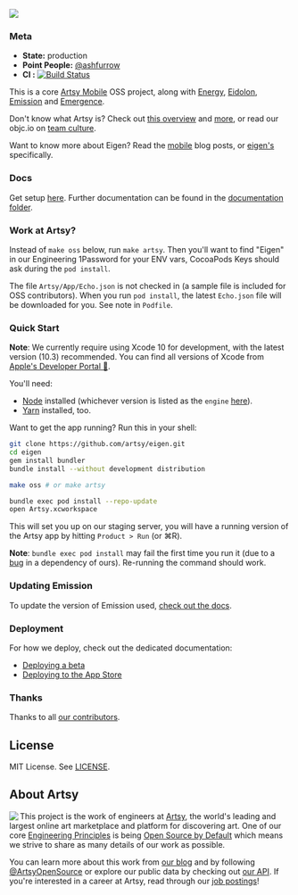 <a href="http://iphone.artsy.net"><img src ="docs/screenshots/overview.jpg"></a>

### Meta

- **State:** production
- **Point People:** [@ashfurrow](https://github.com/ashfurrow)
- **CI :** [![Build Status](https://circleci.com/gh/artsy/eigen/tree/master.svg?style=shield&circle-token=f7a3e9b08ab306cd01a15da49933c0774d508ecb)](https://circleci.com/gh/artsy/eigen)

This is a core [Artsy Mobile](https://github.com/artsy/mobile) OSS project, along with [Energy](https://github.com/artsy/energy), [Eidolon](https://github.com/artsy/eidolon), [Emission](https://github.com/artsy/emission) and [Emergence](https://github.com/artsy/emergence).

Don't know what Artsy is? Check out [this overview](https://github.com/artsy/meta/blob/master/meta/what_is_artsy.md) and [more](https://github.com/artsy/meta/blob/master/README.md), or read our objc.io on [team culture](https://www.objc.io/issues/22-scale/artsy).

Want to know more about Eigen? Read the [mobile](http://artsy.github.io/blog/categories/mobile/) blog posts, or [eigen's](http://artsy.github.io/blog/categories/eigen/) specifically.

### Docs

Get setup [here](docs/getting_started.md). Further documentation can be found in the [documentation folder](docs#readme).

### Work at Artsy?

Instead of `make oss` below, run `make artsy`. Then you'll want to find "Eigen" in our Engineering 1Password for your ENV vars, CocoaPods Keys should ask during the `pod install`.

The file `Artsy/App/Echo.json` is not checked in (a sample file is included for OSS contributors). When you run `pod install`, the latest `Echo.json` file will be downloaded for you. See note in `Podfile`.

### Quick Start

**Note**: We currently require using Xcode 10 for development, with the latest version (10.3) recommended. You can find all versions of Xcode from [Apple's Developer Portal 🔐](http://developer.apple.com/download/more/).

You'll need:

- [Node](https://nodejs.org/en/) installed (whichever version is listed as the `engine` [here](https://github.com/artsy/emission/blob/master/package.json)).
- [Yarn](https://yarnpkg.com/en/) installed, too.

Want to get the app running? Run this in your shell:

```sh
git clone https://github.com/artsy/eigen.git
cd eigen
gem install bundler
bundle install --without development distribution

make oss # or make artsy

bundle exec pod install --repo-update
open Artsy.xcworkspace
```

This will set you up on our staging server, you will have a running version of the Artsy app by hitting `Product > Run` (or ⌘R).

**Note**: `bundle exec pod install` may fail the first time you run it (due to a [bug](https://github.com/orta/cocoapods-keys/issues/127) in a dependency of ours). Re-running the command should work.

### Updating Emission

To update the version of Emission used, [check out the docs](docs/updating_emissio.md#update-eigen-with-the-most-recent-version-of-emission).

### Deployment

For how we deploy, check out the dedicated documentation:

- [Deploying a beta](docs/deploy_to_beta.md)
- [Deploying to the App Store](docs/deploy_to_app_store.md)

### Thanks

Thanks to all [our contributors](/docs/thanks.md).

## License

MIT License. See [LICENSE](LICENSE).

## About Artsy

<a href="https://www.artsy.net/">
  <img align="left" src="https://avatars2.githubusercontent.com/u/546231?s=200&v=4"/>
</a>

This project is the work of engineers at [Artsy][footer_website], the world's
leading and largest online art marketplace and platform for discovering art.
One of our core [Engineering Principles][footer_principles] is being [Open
Source by Default][footer_open] which means we strive to share as many details
of our work as possible.

You can learn more about this work from [our blog][footer_blog] and by following
[@ArtsyOpenSource][footer_twitter] or explore our public data by checking out
[our API][footer_api]. If you're interested in a career at Artsy, read through
our [job postings][footer_jobs]!

[footer_website]: https://www.artsy.net/
[footer_principles]: culture/engineering-principles.md
[footer_open]: culture/engineering-principles.md#open-source-by-default
[footer_blog]: https://artsy.github.io/
[footer_twitter]: https://twitter.com/ArtsyOpenSource
[footer_api]: https://developers.artsy.net/
[footer_jobs]: https://www.artsy.net/jobs
